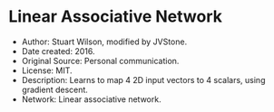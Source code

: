 # Linear Associative Network

* Author: Stuart Wilson, modified by JVStone.
* Date created: 2016.
* Original Source: Personal communication.
* License: MIT.
* Description: Learns to map 4 2D input vectors to 4 scalars, using gradient descent.
* Network: Linear associative  network.

